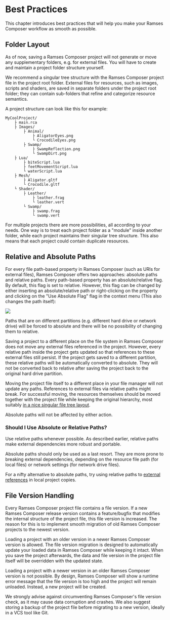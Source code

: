 <!--
SPDX-License-Identifier: MPL-2.0

This file is part of Ramses Composer
(see https://github.com/COVESA/ramses-composer-docs).

This Source Code Form is subject to the terms of the Mozilla Public License, v. 2.0.
If a copy of the MPL was not distributed with this file, You can obtain one at http://mozilla.org/MPL/2.0/.
-->
# Best Practices

This chapter introduces best practices that will help you make your Ramses Composer workflow as smooth as possible.


## Folder Layout

As of now, saving a Ramses Composer project will not generate or move any supplementary folders, e.g. for external files. You will have to create and maintain a project folder structure yourself.

We recommend a singular tree structure with the Ramses Composer project file in the project root folder. External files for resources, such as images, scripts and shaders, are saved in separate folders under the project root folder; they can contain sub-folders that refine and categorize resource semantics.

A project structure can look like this for example:

```
MyCoolProject/
    ├ main.rca
    ├ Images/
        ├ Animal/
            ├ AligatorEyes.png
            └ CrocodileEyes.png
        ├ Swamp/
            ├ SwampReflection.png
            └ SwampDirt.png
    ├ Lua/
        ├ biteScript.lua
        ├ feetMovementScript.lua
        └ waterScript.lua
    ├ Mesh/
        ├ Aligator.gltf
        └ Crocodile.gltf
    └ Shader/
        ├ Leather/
            ├ leather.frag
            └ leather.vert
        └ Swamp/
            ├ swamp.frag
            └ swamp.vert
```

For multiple projects there are more possibilities, all according to your needs. One way is to treat each project folder as a "module" inside another folder, while each project maintains their singular tree structure. This also means that each project could contain duplicate resources.


## Relative and Absolute Paths

For every file path-based property in Ramses Composer (such as URIs for external files), Ramses Composer offers two approaches: absolute paths and relative paths. Every path-based property has an absolute/relative flag. By default, this flag is set to relative. However, this flag can be changed by either inserting an absolute/relative path or right-clicking on the property and clicking on the "Use Absolute Flag" flag in the context menu (This also changes the path itself):

![](docs/absolute_relative_option.png)

Paths that are on different partitions (e.g. different hard drive or network drive) will be forced to absolute and there will be no possibility of changing them to relative.

Saving a project to a different place on the file system in Ramses Composer does not move any external files referenced in the project. However, every relative path inside the project gets updated so that references to these external files still persist. If the project gets saved to a different partition, these relative paths will be automatically converted to absolute. They will not be converted back to relative after saving the project back to the original hard drive partition.

Moving the project file itself to a different place in your file manager will not update any paths. References to external files via relative paths might break. For successful moving, the resources themselves should be moved together with the project file while keeping the original hierarchy, most suitably [in a nice singular file tree layout](#folder-layout).

Absolute paths will not be affected by either action.

### Should I Use Absolute or Relative Paths?

Use relative paths whenever possible. As described earlier, relative paths make external dependencies more robust and portable.

Absolute paths should only be used as a last resort. They are more prone to breaking external dependencies, depending on the resource file path (for local files) or network settings (for network drive files).

For a nifty alternative to absolute paths, try using relative paths to [external references](../external_references/manual.md) in local project copies.


## File Version Handling

Every Ramses Composer project file contains a file version. If a new Ramses Composer release version contains a feature/bugfix that modifies the internal structure of the project file, this file version is increased. The reason for this is to implement smooth migration of old Ramses Composer projects to the newest version.

Loading a project with an older version in a newer Ramses Composer version is allowed. The file version migration is designed to automatically update your loaded data in Ramses Composer while keeping it intact. When you save the project afterwards, the data and file version in the project file itself will be overridden with the updated state.

Loading a project with a newer version in an older Ramses Composer version is not possible. By design, Ramses Composer will show a runtime error message that the file version is too high and the project will remain unloaded. Instead, a new project will be created.

We strongly advise against circumventing Ramses Composer's file version check, as it may cause data corruption and crashes. We also suggest storing a backup of the project file before migrating to a new version, ideally in a VCS tool like Git.
